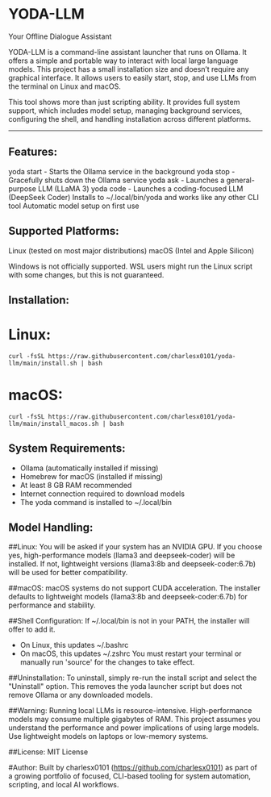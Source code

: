 # YODA-LLM
Your Offline Dialogue Assistant

YODA-LLM is a command-line assistant launcher that runs on Ollama. It offers a simple and portable way to interact with local large language models. This project has a small installation size and doesn’t require any graphical interface. It allows users to easily start, stop, and use LLMs from the terminal on Linux and macOS.

This tool shows more than just scripting ability. It provides full system support, which includes model setup, managing background services, configuring the shell, and handling installation across different platforms.

---

## Features:
yoda start    - Starts the Ollama service in the background
yoda stop     - Gracefully shuts down the Ollama service
yoda ask      - Launches a general-purpose LLM (LLaMA 3)
yoda code     - Launches a coding-focused LLM (DeepSeek Coder)
Installs to ~/.local/bin/yoda and works like any other CLI tool
Automatic model setup on first use

## Supported Platforms:
Linux (tested on most major distributions)
macOS (Intel and Apple Silicon)

Windows is not officially supported. WSL users might run the Linux script with some changes, but this is not guaranteed.

## Installation:

# Linux:
```
curl -fsSL https://raw.githubusercontent.com/charlesx0101/yoda-llm/main/install.sh | bash
```

# macOS:
```
curl -fsSL https://raw.githubusercontent.com/charlesx0101/yoda-llm/main/install_macos.sh | bash
```

## System Requirements:
- Ollama (automatically installed if missing)
- Homebrew for macOS (installed if missing)
- At least 8 GB RAM recommended
- Internet connection required to download models
- The yoda command is installed to ~/.local/bin

## Model Handling:

##Linux:
You will be asked if your system has an NVIDIA GPU. If you choose yes, high-performance models (llama3 and deepseek-coder) will be installed. If not, lightweight versions (llama3:8b and deepseek-coder:6.7b) will be used for better compatibility.

##macOS:
macOS systems do not support CUDA acceleration. The installer defaults to lightweight models (llama3:8b and deepseek-coder:6.7b) for performance and stability.

##Shell Configuration:
If ~/.local/bin is not in your PATH, the installer will offer to add it.
- On Linux, this updates ~/.bashrc
- On macOS, this updates ~/.zshrc
You must restart your terminal or manually run 'source' for the changes to take effect.

##Uninstallation:
To uninstall, simply re-run the install script and select the "Uninstall" option. This removes the yoda launcher script but does not remove Ollama or any downloaded models.

##Warning:
Running local LLMs is resource-intensive. High-performance models may consume multiple gigabytes of RAM. This project assumes you understand the performance and power implications of using large models. Use lightweight models on laptops or low-memory systems.

##License:
MIT License

#Author:
Built by charlesx0101 (https://github.com/charlesx0101) as part of a growing portfolio of focused, CLI-based tooling for system automation, scripting, and local AI workflows.
